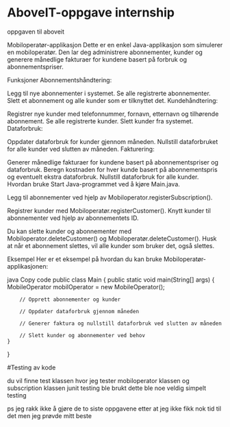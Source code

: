 # AboveIT-oppgave internship
oppgaven til aboveit


Mobiloperatør-applikasjon
Dette er en enkel Java-applikasjon som simulerer en mobiloperatør. Den lar deg administrere abonnementer, kunder og generere månedlige fakturaer for kundene basert på forbruk og abonnementspriser.

Funksjoner
Abonnementshåndtering:

Legg til nye abonnementer i systemet.
Se alle registrerte abonnementer.
Slett et abonnement og alle kunder som er tilknyttet det.
Kundehåndtering:

Registrer nye kunder med telefonnummer, fornavn, etternavn og tilhørende abonnement.
Se alle registrerte kunder.
Slett kunder fra systemet.
Dataforbruk:

Oppdater dataforbruk for kunder gjennom måneden.
Nullstill dataforbruket for alle kunder ved slutten av måneden.
Fakturering:

Generer månedlige fakturaer for kundene basert på abonnementspriser og dataforbruk.
Beregn kostnaden for hver kunde basert på abonnementspris og eventuelt ekstra dataforbruk.
Nullstill dataforbruk for alle kunder.
Hvordan bruke
Start Java-programmet ved å kjøre Main.java.

Legg til abonnementer ved hjelp av Mobiloperator.registerSubscription().

Registrer kunder med Mobiloperatør.registerCustomer(). Knytt kunder til abonnementer ved hjelp av abonnementets ID.

Du kan slette kunder og abonnementer med Mobiloperator.deleteCustomer() og Mobiloperatør.deleteCustomer(). Husk at når et abonnement slettes, vil alle kunder som bruker det, også slettes.

Eksempel
Her er et eksempel på hvordan du kan bruke Mobiloperatør-applikasjonen:

java
Copy code
public class Main {
    public static void main(String[] args) {
        MobileOperator mobilOperator = new MobileOperator();

        // Opprett abonnementer og kunder

        // Oppdater dataforbruk gjennom måneden

        // Generer faktura og nullstill dataforbruk ved slutten av måneden

        // Slett kunder og abonnementer ved behov
    }
}

#Testing av kode

du vil finne test klassen hvor jeg tester mobiloperator klassen og subscription klassen junit testing ble brukt dette ble noe veldig simpelt testing


ps jeg rakk ikke å gjøre de to siste oppgavene etter at jeg ikke fikk nok tid til det men jeg prøvde mitt beste
